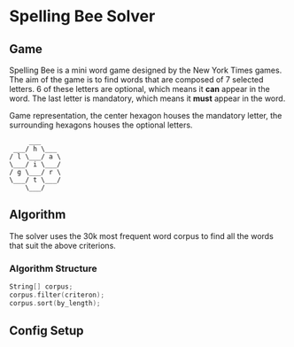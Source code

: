 # Spelling Bee Solver

## Game

Spelling Bee is a mini word game designed by the New York Times games. The aim of the game is to find words that are composed of 7 selected letters. 6 of these letters are optional, which means it **can** appear in the word. The last letter is mandatory, which means it **must** appear in the word.

Game representation, the center hexagon houses the mandatory letter, the surrounding hexagons houses the optional letters.

```
     ___
 ___/ h \___
/ l \___/ a \
\___/ i \___/
/ g \___/ r \
\___/ t \___/
    \___/
```

## Algorithm

The solver uses the 30k most frequent word corpus to find all the words that suit the above criterions.

### Algorithm Structure

```cpp
String[] corpus;
corpus.filter(criteron);
corpus.sort(by_length);
```

## Config Setup
